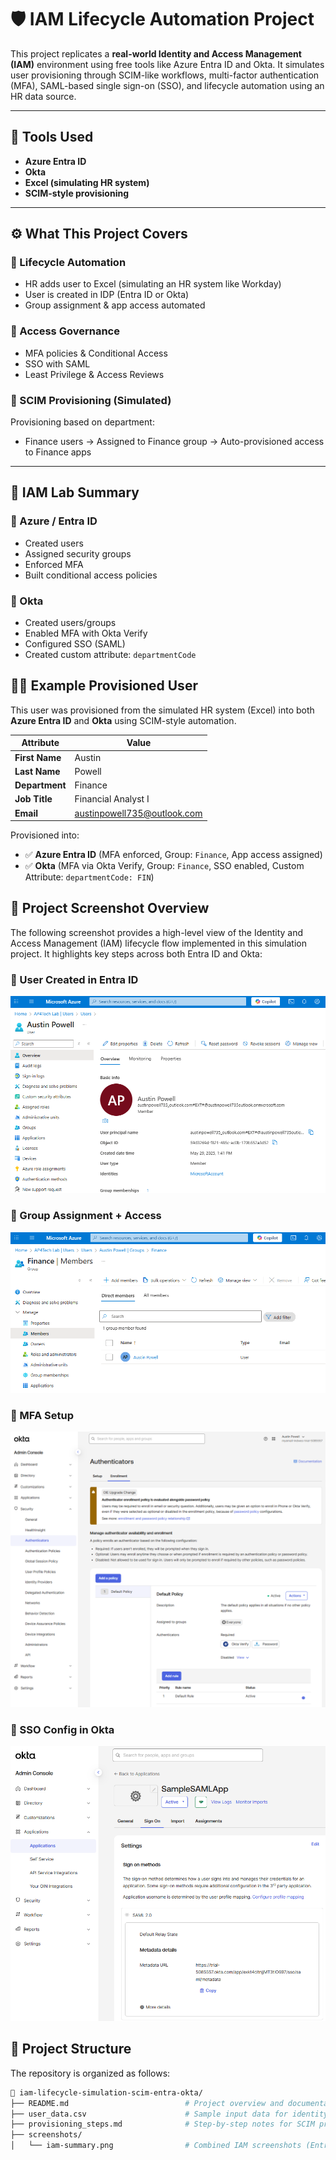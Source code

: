 # 🛡️ IAM Lifecycle Automation Project

This project replicates a **real-world Identity and Access Management (IAM)** environment using free tools like Azure Entra ID and Okta. It simulates user provisioning through SCIM-like workflows, multi-factor authentication (MFA), SAML-based single sign-on (SSO), and lifecycle automation using an HR data source.

---

## 🧰 Tools Used
- **Azure Entra ID**
- **Okta**
- **Excel (simulating HR system)**
- **SCIM-style provisioning**


---

## ⚙️ What This Project Covers

### 🔄 Lifecycle Automation
- HR adds user to Excel (simulating an HR system like Workday)
- User is created in IDP (Entra ID or Okta)
- Group assignment & app access automated

### 🔐 Access Governance
- MFA policies & Conditional Access
- SSO with SAML
- Least Privilege & Access Reviews

### 🔁 SCIM Provisioning (Simulated)
Provisioning based on department:
- Finance users → Assigned to Finance group → Auto-provisioned access to Finance apps

---

## 🧾 IAM Lab Summary

### 🔹 Azure / Entra ID
- Created users
- Assigned security groups
- Enforced MFA
- Built conditional access policies

### 🔹 Okta
- Created users/groups
- Enabled MFA with Okta Verify
- Configured SSO (SAML)
- Created custom attribute: `departmentCode`

## 🧑‍💼 Example Provisioned User

This user was provisioned from the simulated HR system (Excel) into both **Azure Entra ID** and **Okta** using SCIM-style automation.

| Attribute      | Value                          |
|----------------|--------------------------------|
| **First Name** | Austin                         |
| **Last Name**  | Powell                         |
| **Department** | Finance                        |
| **Job Title**  | Financial Analyst I            |
| **Email**      | austinpowell735@outlook.com    |

Provisioned into:
- ✅ **Azure Entra ID** (MFA enforced, Group: `Finance`, App access assigned)
- ✅ **Okta** (MFA via Okta Verify, Group: `Finance`, SSO enabled, Custom Attribute: `departmentCode: FIN`)

 
 ## 📸 Project Screenshot Overview

The following screenshot provides a high-level view of the Identity and Access Management (IAM) lifecycle flow implemented in this simulation project. It highlights key steps across both Entra ID and Okta:

### 🔹 User Created in Entra ID
![User Created in Entra ID](./UsercreatedinEntraID.png)

### 🔹 Group Assignment + Access
![Group Assignment + Access](./Groupassignment+access.png)

### 🔹 MFA Setup
![MFA Setup](./MFASetup.png)

### 🔹 SSO Config in Okta
![SSO Config in Okta](./SSOconfiginokta.png)


## 📂 Project Structure

The repository is organized as follows:

```bash
📁 iam-lifecycle-simulation-scim-entra-okta/
├── README.md                          # Project overview and documentation
├── user_data.csv                      # Sample input data for identity provisioning
├── provisioning_steps.md              # Step-by-step notes for SCIM provisioning flow
├── screenshots/
│   └── iam-summary.png                # Combined IAM screenshots (Entra ID & Okta)

